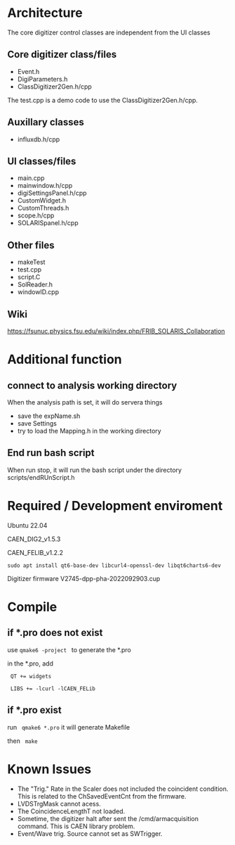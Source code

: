 # Architecture

The core digitizer control classes are independent from the UI classes

## Core digitizer class/files

- Event.h
- DigiParameters.h
- ClassDigitizer2Gen.h/cpp

The test.cpp is a demo code to use the ClassDigitizer2Gen.h/cpp.

## Auxillary classes

- influxdb.h/cpp

## UI classes/files

- main.cpp
- mainwindow.h/cpp
- digiSettingsPanel.h/cpp
- CustomWidget.h
- CustomThreads.h
- scope.h/cpp
- SOLARISpanel.h/cpp

## Other files

- makeTest
- test.cpp 
- script.C
- SolReader.h
- windowID.cpp

## Wiki

https://fsunuc.physics.fsu.edu/wiki/index.php/FRIB_SOLARIS_Collaboration

# Additional function

## connect to analysis working directory
When the analysis path is set, it will do servera things

- save the expName.sh
- save Settings 
- try to load the Mapping.h in the working directory

## End run bash script

When run stop, it will run the bash script under the directory scripts/endRUnScript.h


# Required / Development enviroment

Ubuntu 22.04

CAEN_DIG2_v1.5.3

CAEN_FELIB_v1.2.2

`sudo apt install qt6-base-dev libcurl4-openssl-dev libqt6charts6-dev`

Digitizer firmware V2745-dpp-pha-2022092903.cup

# Compile

## if *.pro does not exist
use `qmake6 -project ` to generate the *.pro

in the *.pro, add 

` QT += widgets`

` LIBS += -lcurl -lCAEN_FELib`

## if *.pro exist

run ` qmake6 *.pro` it will generate Makefile

then  ` make`

# Known Issues

- The "Trig." Rate in the Scaler does not included the coincident condition. This is related to the ChSavedEventCnt from the firmware.
- LVDSTrgMask cannot acess.
- The CoincidenceLengthT not loaded. 
- Sometime, the digitizer halt after sent the /cmd/armacquisition command. This is CAEN library problem.
- Event/Wave trig. Source cannot set as SWTrigger. 